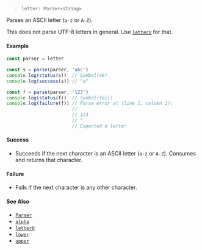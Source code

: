 <!--
 Copyright (c) 2020 Thomas J. Otterson
 
 This software is released under the MIT License.
 https://opensource.org/licenses/MIT
-->

> `letter: Parser<string>`

Parses an ASCII letter (`a-z` or `A-Z`).

This does not parse UTF-8 letters in general. Use [`letterU`](letteru.md) for that.

#### Example

```javascript
const parser = letter

const s = parse(parser, 'abc')
console.log(status(s))  // Symbol(ok)
console.log(success(s)) // "a"

const f = parse(parser, '123')
console.log(status(f))  // Symbol(fail)
console.log(failure(f)) // Parse error at (line 1, column 1):
                        //
                        // 123
                        // ^
                        // Expected a letter
```

#### Success

* Succeeds if the next character is an ASCII letter (`a-z` or `A-Z`). Consumes and returns that character.

#### Failure

* Fails if the next character is any other character.

#### See Also

* [`Parser`](../types/parser.md)
* [`alpha`](alpha.md)
* [`letterU`](letteru.md)
* [`lower`](lower.md)
* [`upper`](upper.md)